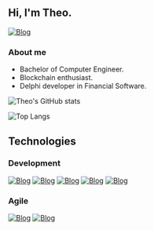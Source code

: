 
## Hi, I'm Theo.

[![Blog](https://img.shields.io/badge/LinkedIn-0077B5?style=for-the-badge&logo=linkedin&logoColor=white)](https://www.linkedin.com/in/theo-portela)

### About me
- Bachelor of Computer Engineer.
- Blockchain enthusiast.
- Delphi developer in Financial Software.

![Theo's GitHub stats](https://github-readme-stats.vercel.app/api?username=TheoEC&show_icons=true&bg_color=00000000&title_color=ff0000&icon_color=ff0000&hide_border=true&text_color=7e7bb9&include_all_commits=true)

![Top Langs](https://github-readme-stats.vercel.app/api/top-langs/?username=TheoEC&layout=compact&&bg_color=00000000&title_color=ff0000&icon_color=ff0000&hide_border=true&text_color=7e7bb9)

## Technologies

### Development
[![Blog](https://img.shields.io/badge/Swift-FA7343?style=for-the-badge&logo=swift&logoColor=white)](https://github.com/TheoEC?tab=repositories&language=swift)
[![Blog](https://img.shields.io/badge/Python-3776AB?style=for-the-badge&logo=python&logoColor=white)](https://github.com/TheoEC?tab=repositories&language=python)
[![Blog](https://img.shields.io/badge/Java-ED8B00?style=for-the-badge&logo=java&logoColor=white)](https://github.com/TheoEC?tab=repositories&language=java)
[![Blog](https://img.shields.io/badge/C-00599C?style=for-the-badge&logo=c&logoColor=white)](https://github.com/TheoEC?tab=repositories&language=c)
[![Blog](https://img.shields.io/badge/Delphi_RAD_Studio-B22222?style=for-the-badge&logo=delphi&logoColor=white)](https://github.com/TheoEC)

### Agile
[![Blog](https://img.shields.io/badge/Scrum-Fundamentals-red)](https://www.scrumstudy.com/certification/verify?type=SFC&number=866149)
[![Blog](https://img.shields.io/badge/Scrum-Developer-Certified-red)](https://www.scrumstudy.com/certification/verify?type=SDC&number=825423)
